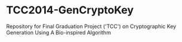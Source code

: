 TCC2014-GenCryptoKey
=================

Repository for Final Graduation Project ('TCC') on Cryptographic Key Generation Using A Bio-inspired Algorithm
